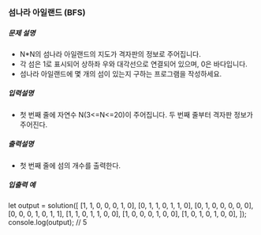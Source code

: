 ### 섬나라 아일랜드 (BFS)

##### 문제 설명

- N\*N의 섬나라 아일랜드의 지도가 격자판의 정보로 주어집니다.
- 각 섬은 1로 표시되어 상하좌 우와 대각선으로 연결되어 있으며, 0은 바다입니다.
- 섬나라 아일랜드에 몇 개의 섬이 있는지 구하는 프로그램을 작성하세요.

##### 입력설명

- 첫 번째 줄에 자연수 N(3<=N<=20)이 주어집니다. 두 번째 줄부터 격자판 정보가 주어진다.

##### 출력설명

- 첫 번째 줄에 섬의 개수를 출력한다.

##### 입출력 예

let output = solution([
[1, 1, 0, 0, 0, 1, 0],
[0, 1, 1, 0, 1, 1, 0],
[0, 1, 0, 0, 0, 0, 0],
[0, 0, 0, 1, 0, 1, 1],
[1, 1, 0, 1, 1, 0, 0],
[1, 0, 0, 0, 1, 0, 0],
[1, 0, 1, 0, 1, 0, 0],
]);
console.log(output); // 5
